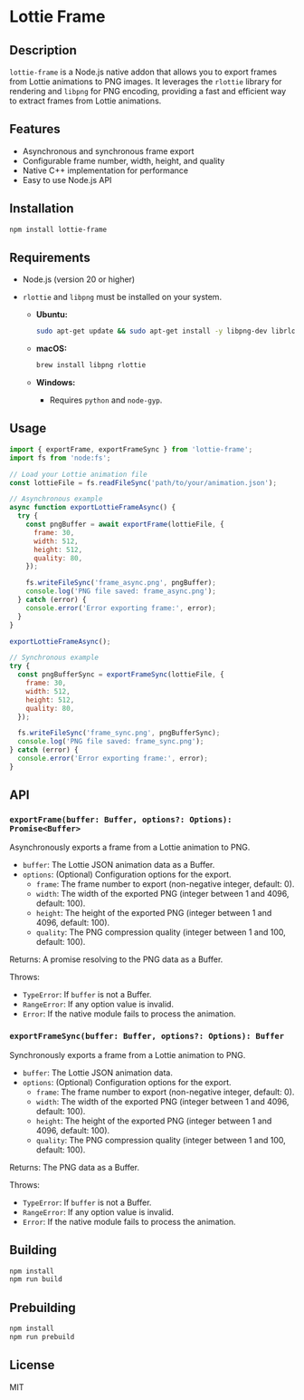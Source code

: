 # Lottie Frame

## Description

`lottie-frame` is a Node.js native addon that allows you to export frames from Lottie animations to PNG images. It leverages the `rlottie` library for rendering and `libpng` for PNG encoding, providing a fast and efficient way to extract frames from Lottie animations.

## Features

-   Asynchronous and synchronous frame export
-   Configurable frame number, width, height, and quality
-   Native C++ implementation for performance
-   Easy to use Node.js API

## Installation

```bash
npm install lottie-frame
```

## Requirements

-   Node.js (version 20 or higher)
-   `rlottie` and `libpng` must be installed on your system.

    -   **Ubuntu:**

        ```bash
        sudo apt-get update && sudo apt-get install -y libpng-dev librlottie-dev
        ```

    -   **macOS:**

        ```bash
        brew install libpng rlottie
        ```

    -   **Windows:**

        -   Requires `python` and `node-gyp`.

## Usage

```javascript
import { exportFrame, exportFrameSync } from 'lottie-frame';
import fs from 'node:fs';

// Load your Lottie animation file
const lottieFile = fs.readFileSync('path/to/your/animation.json');

// Asynchronous example
async function exportLottieFrameAsync() {
  try {
    const pngBuffer = await exportFrame(lottieFile, {
      frame: 30,
      width: 512,
      height: 512,
      quality: 80,
    });

    fs.writeFileSync('frame_async.png', pngBuffer);
    console.log('PNG file saved: frame_async.png');
  } catch (error) {
    console.error('Error exporting frame:', error);
  }
}

exportLottieFrameAsync();

// Synchronous example
try {
  const pngBufferSync = exportFrameSync(lottieFile, {
    frame: 30,
    width: 512,
    height: 512,
    quality: 80,
  });

  fs.writeFileSync('frame_sync.png', pngBufferSync);
  console.log('PNG file saved: frame_sync.png');
} catch (error) {
  console.error('Error exporting frame:', error);
}
```

## API

### `exportFrame(buffer: Buffer, options?: Options): Promise<Buffer>`

Asynchronously exports a frame from a Lottie animation to PNG.

-   `buffer`: The Lottie JSON animation data as a Buffer.
-   `options`: (Optional) Configuration options for the export.
    -   `frame`: The frame number to export (non-negative integer, default: 0).
    -   `width`: The width of the exported PNG (integer between 1 and 4096, default: 100).
    -   `height`: The height of the exported PNG (integer between 1 and 4096, default: 100).
    -   `quality`: The PNG compression quality (integer between 1 and 100, default: 100).

Returns: A promise resolving to the PNG data as a Buffer.

Throws:

-   `TypeError`: If `buffer` is not a Buffer.
-   `RangeError`: If any option value is invalid.
-   `Error`: If the native module fails to process the animation.

### `exportFrameSync(buffer: Buffer, options?: Options): Buffer`

Synchronously exports a frame from a Lottie animation to PNG.

-   `buffer`: The Lottie JSON animation data.
-   `options`: (Optional) Configuration options for the export.
    -   `frame`: The frame number to export (non-negative integer, default: 0).
    -   `width`: The width of the exported PNG (integer between 1 and 4096, default: 100).
    -   `height`: The height of the exported PNG (integer between 1 and 4096, default: 100).
    -   `quality`: The PNG compression quality (integer between 1 and 100, default: 100).

Returns: The PNG data as a Buffer.

Throws:

-   `TypeError`: If `buffer` is not a Buffer.
-   `RangeError`: If any option value is invalid.
-   `Error`: If the native module fails to process the animation.

## Building

```bash
npm install
npm run build
```

## Prebuilding

```bash
npm install
npm run prebuild
```

## License

MIT